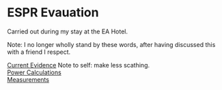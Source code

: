 # ESPR Evauation

Carried out during my stay at the EA Hotel.

Note: I no longer wholly stand by these words, after having discussed this with a friend I respect.

[Current Evidence](https://nunosempere.github.io/ESPR-Evaluation/1-Current-Evidence.html) Note to self: make less scathing.  
[Power Calculations](https://nunosempere.github.io/ESPR-Evaluation/3-Power-Calculations.html)  
[Measurements](https://nunosempere.github.io/ESPR-Evaluation/4-Measurement.html)  
